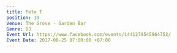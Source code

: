 ```yaml
---
title: Pete T
position: 19
Venue: The Grove - Garden Bar
Genre: DJ
Event Url: https://www.facebook.com/events/1441279545964752/
Event Date: 2017-08-25 07:00:00 +07:00
---
```


